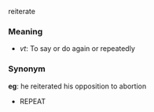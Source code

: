 reiterate
### Meaning
+ _vt_: To say or do again or repeatedly

### Synonym

__eg__: he reiterated his opposition to abortion

+ REPEAT


